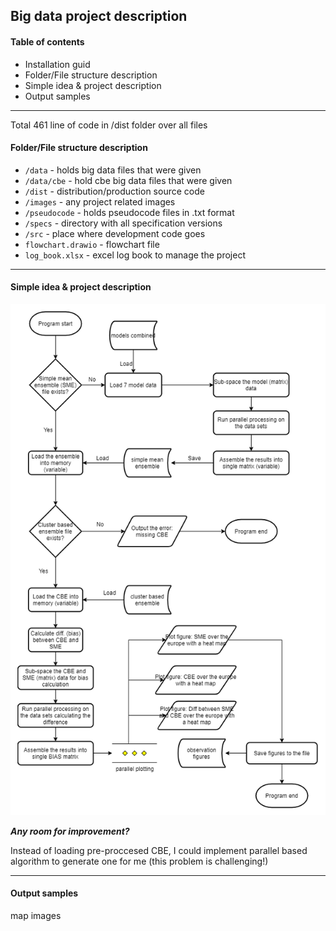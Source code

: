 ## Big data project description

#### Table of contents

-   Installation guid
-   Folder/File structure description
-   Simple idea & project description
-   Output samples

---

Total 461 line of code in /dist folder over all files

#### Folder/File structure description

-   `/data` - holds big data files that were given
-   `/data/cbe` - hold cbe big data files that were given
-   `/dist` - distribution/production source code
-   `/images` - any project related images
-   `/pseudocode` - holds pseudocode files in .txt format
-   `/specs` - directory with all specification versions
-   `/src` - place where development code goes
-   `flowchart.drawio` - flowchart file
-   `log_book.xlsx` - excel log book to manage the project

---

#### Simple idea & project description

![flowchart](/images/flowchart.png)

**_Any room for improvement?_**

Instead of loading pre-proccesed CBE, I could implement parallel based algorithm to generate one for me (this problem is challenging!)

---

#### Output samples

map images
